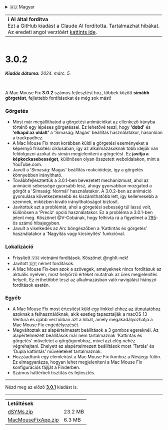<details>
<summary>🇭🇺 Magyar</summary>

[🇬🇧 English (GitHub)](https://github.com/noah-nuebling/mac-mouse-fix/releases/tag/3.0.2)\
[🇦🇩 Català](https://redirect.macmousefix.com/?target=mmf-release&tag=3.0.2&locale=ca)\
[🇩🇪 Deutsch](https://redirect.macmousefix.com/?target=mmf-release&tag=3.0.2&locale=de)\
[🇪🇸 Español](https://redirect.macmousefix.com/?target=mmf-release&tag=3.0.2&locale=es)\
[🇫🇷 Français](https://redirect.macmousefix.com/?target=mmf-release&tag=3.0.2&locale=fr)\
[🇮🇩 Indonesia](https://redirect.macmousefix.com/?target=mmf-release&tag=3.0.2&locale=id)\
[🇮🇹 Italiano](https://redirect.macmousefix.com/?target=mmf-release&tag=3.0.2&locale=it)\
**🇭🇺 Magyar**\
[🇳🇱 Nederlands](https://redirect.macmousefix.com/?target=mmf-release&tag=3.0.2&locale=nl)\
[🇵🇱 Polski](https://redirect.macmousefix.com/?target=mmf-release&tag=3.0.2&locale=pl)\
[🇧🇷 Português (Brasil)](https://redirect.macmousefix.com/?target=mmf-release&tag=3.0.2&locale=pt-BR)\
[🇵🇹 Português (Portugal)](https://redirect.macmousefix.com/?target=mmf-release&tag=3.0.2&locale=pt-PT)\
[🇷🇴 Română](https://redirect.macmousefix.com/?target=mmf-release&tag=3.0.2&locale=ro)\
[🇸🇪 Svenska](https://redirect.macmousefix.com/?target=mmf-release&tag=3.0.2&locale=sv)\
[🇻🇳 Tiếng Việt](https://redirect.macmousefix.com/?target=mmf-release&tag=3.0.2&locale=vi)\
[🇹🇷 Türkçe](https://redirect.macmousefix.com/?target=mmf-release&tag=3.0.2&locale=tr)\
[🇨🇿 Čeština](https://redirect.macmousefix.com/?target=mmf-release&tag=3.0.2&locale=cs)\
[🇬🇷 Ελληνικά](https://redirect.macmousefix.com/?target=mmf-release&tag=3.0.2&locale=el)\
[🇷🇺 Русский](https://redirect.macmousefix.com/?target=mmf-release&tag=3.0.2&locale=ru)\
[🇺🇦 Українська](https://redirect.macmousefix.com/?target=mmf-release&tag=3.0.2&locale=uk)\
[🇮🇱 עברית](https://redirect.macmousefix.com/?target=mmf-release&tag=3.0.2&locale=he)\
[🇸🇦 العربية](https://redirect.macmousefix.com/?target=mmf-release&tag=3.0.2&locale=ar)\
[🇮🇳 हिन्दी](https://redirect.macmousefix.com/?target=mmf-release&tag=3.0.2&locale=hi)\
[🇹🇭 ไทย](https://redirect.macmousefix.com/?target=mmf-release&tag=3.0.2&locale=th)\
[🇨🇳 中文 (简体)](https://redirect.macmousefix.com/?target=mmf-release&tag=3.0.2&locale=zh-Hans)\
[🇨🇳 中文 (繁體)](https://redirect.macmousefix.com/?target=mmf-release&tag=3.0.2&locale=zh-Hant)\
[🇭🇰 中文（香港)](https://redirect.macmousefix.com/?target=mmf-release&tag=3.0.2&locale=zh-HK)\
[🇯🇵 日本語](https://redirect.macmousefix.com/?target=mmf-release&tag=3.0.2&locale=ja)\
[🇰🇷 한국어](https://redirect.macmousefix.com/?target=mmf-release&tag=3.0.2&locale=ko)\
[Help translate Mac Mouse Fix to different languages!](https://github.com/noah-nuebling/mac-mouse-fix/discussions/731)
</details>
<table align=><td>
<b>ℹ️ AI által fordítva</b><br>
Ezt a GitHub kiadást a Claude AI fordította. Tartalmazhat hibákat.<br>
Az eredeti angol verzióért <a href="https://github.com/noah-nuebling/mac-mouse-fix/releases/tag/3.0.2">kattints ide</a>.
</td></table>

<table></table>

# 3.0.2
***Kiadás dátuma:** 2024. márc. 5.*

<br>

A Mac Mouse Fix **3.0.2** számos fejlesztést hoz, többek között **simább görgetést**, fejlettebb fordításokat és még sok mást!

### Görgetés

- Most már megállíthatod a görgetési animációkat az ellenkező irányba történő egy lépéses görgetéssel. Ez lehetővé teszi, hogy **'dobd'** és **'elkapd az oldalt'** a 'Simaság: Magas' beállítás használatakor, hasonlóan a trackpadhez.
- A Mac Mouse Fix most korábban küldi a görgetési eseményeket a képernyő frissítési ciklusában, így az alkalmazásoknak több idejük van feldolgozni azokat és simán megjeleníteni a görgetést. Ez **javítja a képkockasebességet**, különösen olyan összetett weboldalakon, mint a YouTube.com.
- Javult a 'Simaság: Magas' beállítás reakcióideje, így a görgetés könnyebben irányítható.
- Továbbfejlesztettük a 3.0.1-ben bevezetett mechanizmust, ahol az animáció sebessége gyorsabb lesz, ahogy gyorsabban mozgatod a görgőt a 'Simaság: Normál' használatakor. A 3.0.2-ben az animáció gyorsulása következetesebb és kiszámíthatóbb lett, így kellemesebb a szemnek, miközben kiváló irányíthatóságot biztosít.
- Javítottuk azt a problémát, ahol a görgetési sebesség túl lassú volt, különösen a 'Precíz' opció használatakor. Ez a probléma a 3.0.1-ben jelent meg. Köszönet @V-Cobának, hogy felhívta rá a figyelmet a [795](https://github.com/noah-nuebling/mac-mouse-fix/issues/795)-ös számú hibajegyben.
- Javult a viselkedés az Arc böngészőben a 'Kattintás és görgetés' használatakor a 'Nagyítás vagy kicsinyítés' funkcióval.

### Lokalizáció

- Frissített 🇻🇳 vietnámi fordítások. Köszönet @nghlt-nek!
- Javított 🇩🇪 német fordítások.
- A Mac Mouse Fix-ben azok a szövegek, amelyeknek nincs fordításuk az aktuális nyelven, most helyőrző értéket mutatnak az üres megjelenítés helyett. Ez érthetőbbé teszi az alkalmazásban való navigálást hiányzó fordítások esetén.

### Egyéb

- A Mac Mouse Fix most értesítést küld egy linkkel [ehhez az útmutatóhoz](https://github.com/noah-nuebling/mac-mouse-fix/discussions/861) azoknak a felhasználóknak, akik esetleg tapasztalják a macOS 13 Ventura és újabb verzióiban azt a hibát, amely megakadályozhatja a Mac Mouse Fix engedélyezését.
- Megváltoztak az alapértelmezett beállítások a 3 gombos egereknél. Az alapértelmezett beállítások már nem tartalmaznak 'Kattintás és görgetés' műveletet a görgőgombhoz, mivel azt elég nehéz végrehajtani. Ehelyett az alapértelmezett beállítások most 'Tartás' és 'Dupla kattintás' műveleteket tartalmaznak.
- Hozzáadtunk egy elemleírást a Mac Mouse Fix ikonhoz a Névjegy fülön. Ez elmagyarázza, hogyan lehet megjeleníteni a Mac Mouse Fix konfigurációs fájlját a Finderben.
- Számos háttérbeli tisztítás és fejlesztés.

---

Nézd meg az előző [**3.0.1**](https://redirect.macmousefix.com/?target=mmf-release&tag=3.0.1&locale=hu) kiadást is.

---

<table align="start">
<tr>
    <td colspan=2>
        <b>Letöltések</b>
    </td>
</tr>
<tr>
    <td><a href="https://github.com/noah-nuebling/mac-mouse-fix/releases/download/3.0.2/dSYMs.zip">dSYMs.zip</a></td>
    <td>23.2 MB</td>
</tr>
<tr>
    <td><a href="https://github.com/noah-nuebling/mac-mouse-fix/releases/download/3.0.2/MacMouseFixApp.zip">MacMouseFixApp.zip</a></td>
    <td>6.3 MB</td>
</tr>
</table>